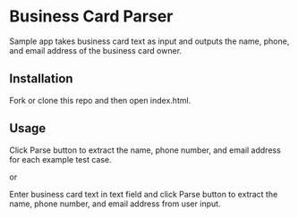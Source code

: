 # Business Card Parser

Sample app takes business card text as input and outputs the name, phone, and email address of the business card owner.

## Installation

Fork or clone this repo and then open index.html.

## Usage

Click Parse button to extract the name, phone number, and email address for each example test case.

or

Enter business card text in text field and click Parse button to extract the name, phone number, and email address from user input.
